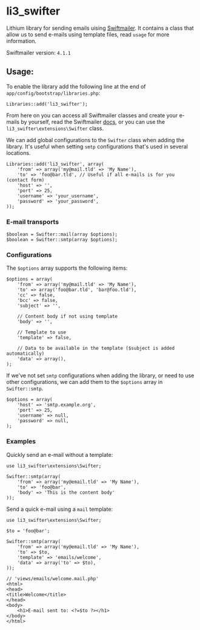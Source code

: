 # li3_swifter
Lithium library for sending emails uising [Swiftmailer](http://swiftmailer.org/). It contains
a class that allow us to send e-mails using template files, read `usage` for more information.

Swiftmailer version: `4.1.1`

## Usage:
To enable the library add the following line at the end of `app/config/bootstrap/libraries.php`:

    Libraries::add('li3_swifter');

From here on you can access all Swiftmailer classes and create your e-mails by yourself, read the
Swiftmailer [docs](http://swiftmailer.org/docs/introduction.htm/), or you can use the
`li3_swifter\extensions\Swifter` class.

We can add global configurations to the `Swifter` class when adding the library. It's useful
when setting `smtp` configurations that's used in several locations.

    Libraries::add('li3_swifter', array(
        'from' => array('my@mail.tld' => 'My Name'),
        'to' => 'foo@bar.tld', // Useful if all e-mails is for you (contact form)
        'host' => '',
        'port' => 25,
        'username' => 'your_username',
        'password' => 'your_password',
    ));

### E-mail transports

    $boolean = Swifter::mail(array $options);
    $boolean = Swifter::smtp(array $options);

### Configurations
The `$options` array supports the following items:

    $options = array(
        'from' => array('my@mail.tld' => 'My Name'),
        'to' => array('foo@bar.tld', 'bar@foo.tld'),
        'cc' => false,
        'bcc' => false,
        'subject' => '',

        // Content body if not using template
        'body' => '',

        // Template to use
        'template' => false,

        // Data to be available in the template ($subject is added automatically)
        'data' => array(),
    );

If we've not set `smtp` configurations when adding the library, or need to use other configurations, we
can add them to the `$options` array in `Swifter::smtp`.

    $options = array(
        'host' => 'smtp.example.org',
        'port' => 25,
        'username' => null,
        'password' => null,
    );

### Examples
Quickly send an e-mail without a template:

    use li3_swifter\extensions\Swifter;

    Swifter::smtp(array(
        'from' => array('my@email.tld' => 'My Name'),
        'to' => 'foo@bar',
        'body' => 'This is the content body'
    ));

Send a quick e-mail using a `mail` template:

    use li3_swifter\extensions\Swifter;

    $to = 'foo@bar';

    Swifter::smtp(array(
        'from' => array('my@email.tld' => 'My Name'),
        'to' => $to,
        'template' => 'emails/welcome',
        'data' => array('to' => $to),
    ));

    // 'views/emails/welcome.mail.php'
    <html>
    <head>
    <title>Welcome</title>
    </head>
    <body>
        <h1>E-mail sent to: <?=$to ?></h1>
    </body>
    </html>